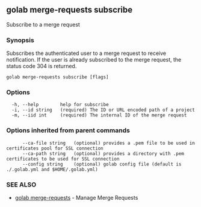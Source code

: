 ## golab merge-requests subscribe

Subscribe to a merge request

### Synopsis


Subscribes the authenticated user to a merge request to receive notification. If the user is already subscribed to the merge request, the status code 304 is returned.

```
golab merge-requests subscribe [flags]
```

### Options

```
  -h, --help        help for subscribe
  -i, --id string   (required) The ID or URL encoded path of a project
  -m, --iid int     (required) The internal ID of the merge request
```

### Options inherited from parent commands

```
      --ca-file string   (optional) provides a .pem file to be used in certificates pool for SSL connection
      --ca-path string   (optional) provides a directory with .pem certificates to be used for SSL connection
      --config string    (optional) golab config file (default is ./.golab.yml and $HOME/.golab.yml)
```

### SEE ALSO
* [golab merge-requests](golab_merge-requests.md)	 - Manage Merge Requests

